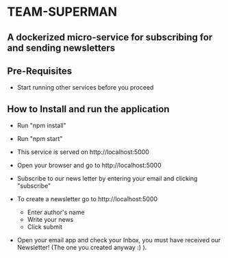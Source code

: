 # TEAM-SUPERMAN

## A dockerized micro-service for subscribing for and sending newsletters

## Pre-Requisites

- Start running other services before you proceed

## How to Install and run the application

- Run "npm install"
- Run "npm start"
- This service is served on http://localhost:5000

- Open your browser and go to http://localhost:5000
- Subscribe to our news letter by entering your email and clicking "subscribe"
- To create a newsletter go to http://localhost:5000
    * Enter author's name
    * Write your news
    * Click submit
- Open your email app and check your Inbox, you must have received our Newsletter! (The one you created anyway :) ). 